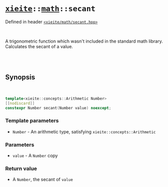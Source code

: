 # [`xieite`](../../README.md)`::`[`math`](../../docs/math.md)`::secant`
Defined in header [`<xieite/math/secant.hpp>`](../../include/xieite/math/secant.hpp)

<br/>

A trigonometric function which wasn't included in the standard math library. Calculates the secant of a value.

<br/><br/>

## Synopsis

<br/>

```cpp
template<xieite::concepts::Arithmetic Number>
[[nodiscard]]
constexpr Number secant(Number value) noexcept;
```
### Template parameters
- `Number` - An arithmetic type, satisfying `xieite::concepts::Arithmetic`
### Parameters
- `value` - A `Number` copy
### Return value
- A `Number`, the secant of `value`